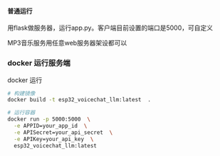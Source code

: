 #### 普通运行 

用flask做服务器，运行app.py。客户端目前设置的端口是5000，可自定义

MP3音乐服务用任意web服务器架设都可以


### docker 运行服务端

docker 运行
```bash 
# 构建镜像
docker build -t esp32_voicechat_llm:latest  .

# 运行容器
docker run -p 5000:5000  \
  -e APPID=your_app_id  \
  -e APISecret=your_api_secret  \
  -e APIKey=your_api_key  \
  esp32_voicechat_llm:latest 
```
